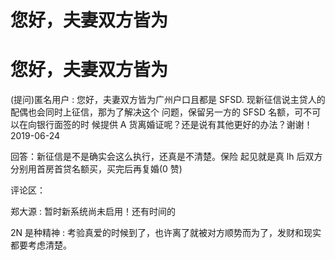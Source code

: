 # 您好，夫妻双方皆为

# 您好，夫妻双方皆为

(提问)匿名用户 : 您好，夫妻双方皆为广州户口且都是 SFSD. 现新征信说主贷人的配偶也会同时上征信，那为了解决这个 问题，保留另一方的 SFSD 名额，可不可以在向银行面签的时 候提供 A 货离婚证呢？还是说有其他更好的办法？谢谢！ 2019-06-24

回答：新征信是不是确实会这么执行，还真是不清楚。保险 起见就是真 lh 后双方分别用首房首贷名额买，买完后再复婚(0 赞)

评论区：

郑大源 : 暂时新系统尚未启用！还有时间的

2N 是种精神 : 考验真爱的时候到了，也许离了就被对方顺势而为了，发财和现实都要考虑清楚。